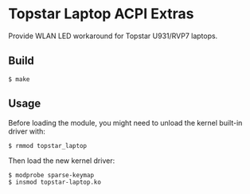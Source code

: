 # Topstar Laptop ACPI Extras

Provide WLAN LED workaround for Topstar U931/RVP7 laptops.

## Build

```console
$ make
```

## Usage

Before loading the module, you might need to unload the kernel built-in driver
with:

```console
$ rmmod topstar_laptop
```

Then load the new kernel driver:

```console
$ modprobe sparse-keymap
$ insmod topstar-laptop.ko
```
